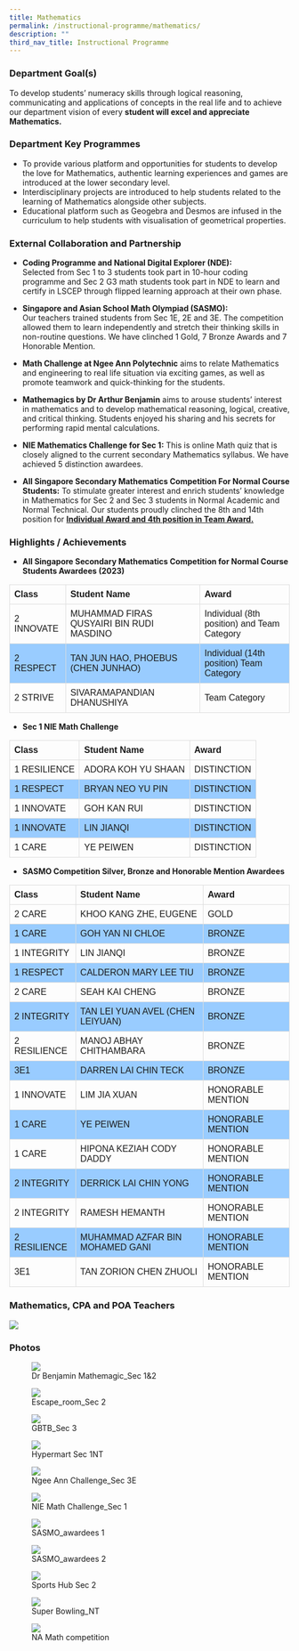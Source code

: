 ```yaml
---
title: Mathematics
permalink: /instructional-programme/mathematics/
description: ""
third_nav_title: Instructional Programme
---
```

### Department Goal(s)

To develop students’ numeracy skills through logical reasoning, communicating and applications of concepts in the real life and to achieve our department vision of every **student will excel and appreciate Mathematics.**

### Department Key Programmes

* To provide various platform and opportunities for students to develop the love for Mathematics, authentic learning experiences and games are introduced at the lower secondary level. 
* Interdisciplinary projects are introduced to help students related to the learning of Mathematics alongside other subjects. 
* Educational platform such as Geogebra and Desmos are infused in the curriculum to help students with visualisation of geometrical properties. 

### External Collaboration and Partnership

* **Coding Programme and National Digital Explorer (NDE):** <br> 
Selected from Sec 1 to 3 students took part in 10-hour coding programme and Sec 2 G3 math students took part in NDE to learn and certify in LSCEP through flipped learning approach at their own phase. 

* **Singapore and Asian School Math Olympiad (SASMO):** <br>
Our teachers trained students from Sec 1E, 2E and 3E. The competition allowed them to learn independently and stretch their thinking skills in non-routine questions. We have clinched 1 Gold, 7 Bronze Awards and 7 Honorable Mention.

* **Math Challenge at Ngee Ann Polytechnic** aims to relate Mathematics and engineering to real life situation via exciting games, as well as promote teamwork and quick-thinking for the students.

* **Mathemagics by Dr Arthur Benjamin** aims to arouse students’ interest in mathematics and to develop mathematical reasoning, logical, creative, and critical thinking. Students enjoyed his sharing and his secrets for performing rapid mental calculations.

* **NIE Mathematics Challenge for Sec 1:**  This is online Math quiz that is closely aligned to the current secondary Mathematics syllabus. We have achieved 5 distinction awardees.

* **All Singapore Secondary Mathematics Competition For Normal Course Students:** To stimulate greater interest and enrich students’ knowledge in Mathematics for Sec 2 and Sec 3 students in Normal Academic and Normal Technical. Our students proudly clinched the 8th and 14th position for <u><b>Individual Award and 4th position in Team Award.</b></u>

### Highlights / Achievements

* **All Singapore Secondary Mathematics Competition for Normal Course Students Awardees (2023)**

<style>
table {
  font-family: arial, sans-serif;
  border-collapse: collapse;
  width: 100%;
}

td, th {
  border: 1px solid #dddddd;
  text-align: left;
  padding: 8px;
}

tr:nth-child(even) {
  background-color: #99ccff;
}

</style>


| Class | Student Name | Award |
| -------- | -------- | -------- |
| 2 INNOVATE    | MUHAMMAD FIRAS QUSYAIRI BIN RUDI MASDINO     | Individual (8th position) and Team Category    |
| 2 RESPECT   | TAN JUN HAO, PHOEBUS (CHEN JUNHAO)    | Individual (14th position) Team Category  |
| 2 STRIVE	  | SIVARAMAPANDIAN DHANUSHIYA  | Team Category  |

 
<p></p>

* **Sec 1 NIE Math Challenge**

| Class | Student Name | Award |
| -------- | -------- | -------- |
| 1 RESILIENCE    | ADORA KOH YU SHAAN     | DISTINCTION   |
| 1 RESPECT   |BRYAN NEO YU PIN    | DISTINCTION    |
| 1 INNOVATE   |GOH KAN RUI    | DISTINCTION    |
| 1 INNOVATE   |LIN JIANQI   | DISTINCTION    |
| 1 CARE  |YE PEIWEN    | DISTINCTION   |

<p></p>

* **SASMO Competition Silver, Bronze and Honorable Mention Awardees**
 

| Class | Student Name | Award |
| -------- | -------- | -------- |
| 2 CARE     | KHOO KANG ZHE, EUGENE     | GOLD     |
| 1 CARE     | GOH YAN NI CHLOE     | BRONZE     |
| 1 INTEGRITY     | LIN JIANQI     | BRONZE     |
| 1 RESPECT     | CALDERON MARY LEE TIU     | BRONZE     |
| 2 CARE     | SEAH KAI CHENG     | BRONZE     |
| 2 INTEGRITY     | TAN LEI YUAN AVEL (CHEN LEIYUAN)     | BRONZE     |
| 2 RESILIENCE     | MANOJ ABHAY CHITHAMBARA     | BRONZE     |
| 3E1     | DARREN LAI CHIN TECK     | BRONZE     |
| 1 INNOVATE     | LIM JIA XUAN     | HONORABLE MENTION     |
| 1 CARE     | YE PEIWEN     | HONORABLE MENTION     |
| 1 CARE     | HIPONA KEZIAH CODY DADDY     | HONORABLE MENTION     |
| 2 INTEGRITY     | DERRICK LAI CHIN YONG     | HONORABLE MENTION     |
| 2 INTEGRITY      | RAMESH HEMANTH     | HONORABLE MENTION     |
| 2 RESILIENCE     | MUHAMMAD AZFAR BIN MOHAMED GANI     | HONORABLE MENTION     |
| 3E1     | TAN ZORION CHEN ZHUOLI     | HONORABLE MENTION     |


		
### Mathematics, CPA and POA Teachers
		
![](/images/IP/Math/math%20dept_2023.png)
		
### Photos

<figure><img src="/images/IP/Math/2023/dr%20benjamin%20mathemagic_sec%201&amp;2.jpg"><figcaption>Dr Benjamin Mathemagic_Sec 1&amp;2</figcaption></figure>

<figure><img src="/images/IP/Math/2023/escape_room_sec%202.jpg"><figcaption>Escape_room_Sec 2</figcaption></figure>

<figure><img src="/images/IP/Math/2023/gbtb_sec%203.jpg"><figcaption>GBTB_Sec 3</figcaption></figure>

<figure><img src="/images/IP/Math/2023/hypermart%20sec%201nt.jpg"><figcaption>Hypermart Sec 1NT</figcaption></figure>

<figure><img src="/images/IP/Math/2023/ngee%20ann%20challenge_sec%203e.jpg"><figcaption>Ngee Ann Challenge_Sec 3E</figcaption></figure>

<figure><img src="/images/IP/Math/2023/nie%20math%20challenge_sec%201.jpg"><figcaption>NIE Math Challenge_Sec 1</figcaption></figure>

<figure><img src="/images/IP/Math/2023/sasmo_awardees%201.jpg"><figcaption>SASMO_awardees 1</figcaption></figure>

<figure><img src="/images/IP/Math/2023/sasmo_awardees%202.jpg"><figcaption>SASMO_awardees 2</figcaption></figure>

<figure><img src="/images/IP/Math/2023/sports%20hub%20sec%202.jpg"><figcaption>Sports Hub Sec 2</figcaption></figure>

<figure><img src="/images/IP/Math/2023/super%20bowling_nt.jpg"><figcaption>Super Bowling_NT</figcaption></figure>

<figure><img src="/images/IP/Math/2023/na_math_competition.jfif"><figcaption>NA Math competition</figcaption></figure>